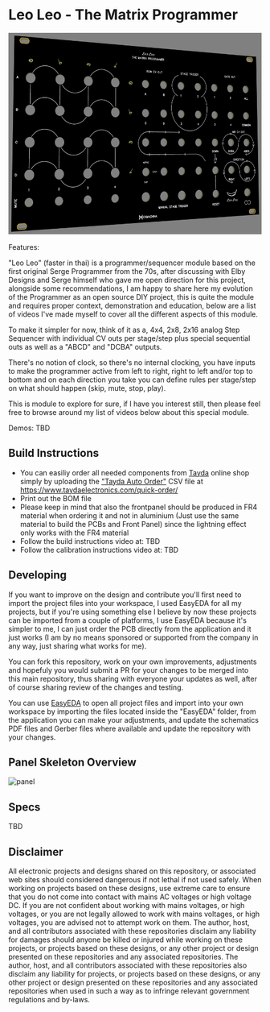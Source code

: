 # Leo Leo - The Matrix Programmer

<img src="./Images/frontpanel_preview.png" height="400px">

Features:

"Leo Leo" (faster in thai) is a programmer/sequencer module based on the first original Serge Programmer from the 70s, after discussing with Elby Designs and Serge himself who gave me open direction for this project, alongside some recommendations, I am happy to share here my evolution of the Programmer as an open source DIY project, this is quite the module and requires proper context, demonstration and education, below are a list of videos I've made myself to cover all the different aspects of this module.

To make it simpler for now, think of it as a, 4x4, 2x8, 2x16 analog Step Sequencer with individual CV outs per stage/step plus special sequential outs as well as a "ABCD" and "DCBA" outputs.

There's no notion of clock, so there's no internal clocking, you have inputs to make the programmer active from left to right, right to left and/or top to bottom and on each direction you take you can define rules per stage/step on what should happen (skip, mute, stop, play).

This is module to explore for sure, if I have you interest still, then please feel free to browse around my list of videos below about this special module.

Demos: TBD

## Build Instructions
* You can easiliy order all needed components from [Tayda](https://www.taydaelectronics.com) online shop simply by uploading the ["Tayda Auto Order"](./Tayda%20Auto%20Order.csv) CSV file at https://www.taydaelectronics.com/quick-order/
* Print out the BOM file
* Please keep in mind that also the frontpanel should be produced in FR4 material when ordering it and not in aluminium (Just use the same material to build the PCBs and Front Panel) since the lightning effect only works with the FR4 material
* Follow the build instructions video at: TBD
* Follow the calibration instructions video at: TBD

## Developing
If you want to improve on the design and contribute you'll first need to import the project files into your workspace, I used EasyEDA for all my projects, but if you're using something else I believe by now these projects can be imported from a couple of platforms, I use EasyEDA because it's simpler to me, I can just order the PCB directly from the application and it just works (I am by no means sponsored or supported from the company in any way, just sharing what works for me).

You can fork this repository, work on your own improvements, adjustments and hopefuly you would submit a PR for your changes to be merged into this main repository, thus sharing with everyone your updates as well, after of course sharing review of the changes and testing.

You can use [EasyEDA](https://easyeda.com/) to open all project files and import into your own workspace by importing the files located inside the "EasyEDA" folder, from the application you can make your adjustments, and update the schematics PDF files and Gerber files where available and update the repository with your changes.

## Panel Skeleton Overview
![panel](./Images/panel_preview.png)

## Specs

TBD

## Disclaimer
All electronic projects and designs shared on this repository, or associated web sites should considered dangerous if not lethal if not used safely. When working on projects based on these designs, use extreme care to ensure that you do not come into contact with mains AC voltages or high voltage DC. If you are not confident about working with mains voltages, or high voltages, or you are not legally allowed to work with mains voltages, or high voltages, you are advised not to attempt work on them. The author, host, and all contributors associated with these repositories disclaim any liability for damages should anyone be killed or injured while working on these projects, or projects based on these designs, or any other project or design presented on these repositories and any associated repositories. The author, host, and all contributors associated with these repositories also disclaim any liability for projects, or projects based on these designs, or any other project or design presented on these repositories and any associated repositories when used in such a way as to infringe relevant government regulations and by-laws. 